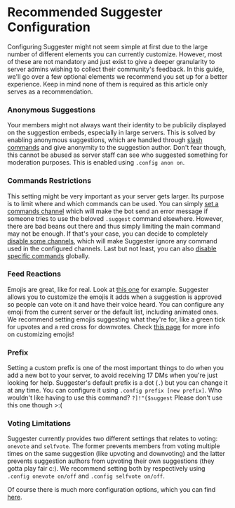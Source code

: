 # Recommended Suggester Configuration
Configuring Suggester might not seem simple at first due to the large number of different elements you can currently customize. However, most of these are not mandatory and just exist to give a deeper granularity to server admins wishing to collect their community's feedback. In this guide, we'll go over a few optional elements we recommend you set up for a better experience. Keep in mind none of them is required as this article only serves as a recommendation.

### Anonymous Suggestions
Your members might not always want their identity to be publicily displayed on the suggestion embeds, especially in large servers. This is solved by enabling anonymous suggestions, which are handled through [slash commands](https://discord.dev/docs/interactions/slash-commands) and give anonymity to the suggestion author. Don't fear though, this cannot be abused as server staff can see who suggested something for moderation purposes. This is enabled using `.config anon on`.

### Commands Restrictions
This setting might be very important as your server gets larger. Its purpose is to limit where and which commands can be used. You can simply [set a commands channel](config/commands) which will make the bot send an error message if someone tries to use the beloved `.suggest` command elsewhere. However, there are bad beans out there and thus simply limiting the main command may not be enough. If that's your case, you can decide to completely [disable some channels](config/disabledchannels), which will make Suggester ignore any command used in the configured channels. Last but not least, you can also [disable specific commands](config/disabledcommands) globally.

### Feed Reactions
Emojis are great, like for real. Look at [this one](https://cdn.discordapp.com/emojis/657650134502604811.png) for example. Suggester allows you to customize the emojis it adds when a suggestion is approved so people can vote on it and have their voice heard. You can configure any emoji from the current server or the default list, including animated ones. We recommend setting emojis suggesting what they're for, like a green tick for upvotes and a red cross for downvotes. Check [this page](config/emojis) for more info on customizing emojis!

### Prefix
Setting a custom prefix is one of the most important things to do when you add a new bot to your server, to avoid receiving 17 DMs when you're just looking for help. Suggester's default prefix is a dot (`.`) but you can change it at any time. You can configure it using `.config prefix [new prefix]`. Who wouldn't like having to use this command? `?]!"{$suggest` 
Please don't use this one though >:(

### Voting Limitations
Suggester currently provides two different settings that relates to voting: `onevote` and `selfvote`. The former prevents members from voting multiple times on the same suggestion (like upvoting and downvoting) and the latter prevents suggestion authors from upvoting their own suggestions (they gotta play fair c:). We recommend setting both by respectively using `.config onevote on/off` and `.config selfvote on/off`.

Of course there is much more configuration options, which you can find [here](config/configuration).